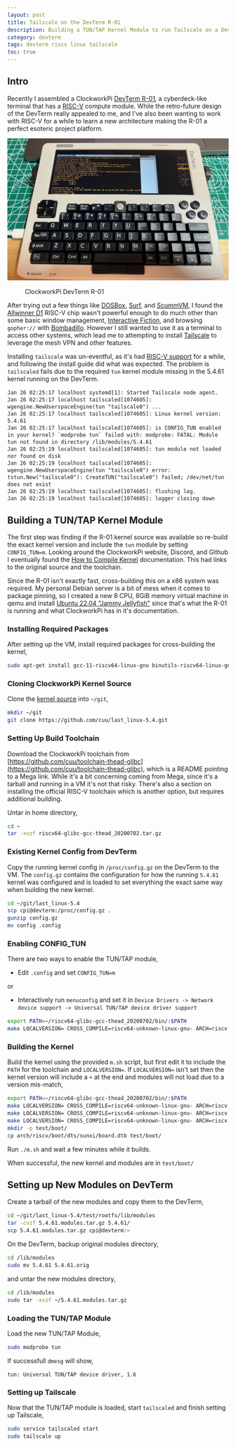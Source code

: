 ```yaml
---
layout: post
title: Tailscale on the DevTerm R-01
description: Building a TUN/TAP Kernel Module to run Tailscale on a DevTerm R-01
category: devterm
tags: devterm riscv linux tailscale
toc: true
---
```


## Intro

Recently I assembled a ClockworkPi [DevTerm R-01](https://www.clockworkpi.com/product-page/devterm-kit-r01), a cyberdeck-like terminal that has a [RISC-V](https://en.wikipedia.org/wiki/RISC-V) compute module. While the retro-future design of the DevTerm really appealed to me, and I've also been wanting to work with RISC-V for a while to learn a new architecture making the R-01 a perfect esoteric project platform.

![DevTermR01](/assets/images/posts/devtermtailscale/devterm-r01.png)
<figure><figcaption>ClockworkPi DevTerm R-01</figcaption></figure>

After trying out a few things like [DOSBox](https://www.dosbox.com/), [Surf](https://git.suckless.org/surf/), and [ScummVM](https://www.scummvm.org/), I found the [Allwinner D1](https://linux-sunxi.org/D1) RISC-V chip wasn't powerful enough to do much other than some basic window management, [Interactive Fiction](http://www.infocom-if.org/downloads/downloads.html), and browsing `gopher://` with [Bombadillo](https://bombadillo.colorfield.space/). However I still wanted to use it as a terminal to access other systems, which lead me to attempting to install [Tailscale](https://tailscale.com) to leverage the mesh VPN and other features.

Installing `tailscale` was un-eventful, as it's had [RISC-V support](https://github.com/tailscale/tailscale/issues/2119) for a while, and following the install guide did what was expected. The problem is `tailscaled` fails due to the required `tun` kernel module missing in the 5.4.61 kernel running on the DevTerm.

```
Jan 26 02:25:17 localhost systemd[1]: Started Tailscale node agent.
Jan 26 02:25:17 localhost tailscaled[1074605]: wgengine.NewUserspaceEngine(tun "tailscale0") ...
Jan 26 02:25:17 localhost tailscaled[1074605]: Linux kernel version: 5.4.61
Jan 26 02:25:17 localhost tailscaled[1074605]: is CONFIG_TUN enabled in your kernel? `modprobe tun` failed with: modprobe: FATAL: Module tun not found in directory /lib/modules/5.4.61
Jan 26 02:25:19 localhost tailscaled[1074605]: tun module not loaded nor found on disk
Jan 26 02:25:19 localhost tailscaled[1074605]: wgengine.NewUserspaceEngine(tun "tailscale0") error: tstun.New("tailscale0"): CreateTUN("tailscale0") failed; /dev/net/tun does not exist
Jan 26 02:25:19 localhost tailscaled[1074605]: flushing log.
Jan 26 02:25:19 localhost tailscaled[1074605]: logger closing down
```

## Building a TUN/TAP Kernel Module

The first step was finding if the R-01 kernel source was available so re-build the exact kernel version and include the `tun` module by setting `CONFIG_TUN=m`. Looking around the ClockworkPi website, Discord, and Github I eventually found the [How to Compile Kernel](https://github.com/clockworkpi/DevTerm/wiki/Create-DevTerm-R01-OS-image-from-scratch#how-to-compile-kernel) documentation. This had links to the original source and the toolchain.

Since the R-01 isn't exactly fast, cross-building this on a x86 system was required. My personal Debian server is a bit of mess when it comes to package pinning, so I created a new 8 CPU, 8GiB memory virtual machine in qemu and install [Ubuntu 22.04 "Jammy Jellyfish"](https://www.releases.ubuntu.com/jammy/) since that's what the R-01 is running and what ClockworkPi has in it's documentation.

### Installing Required Packages

After setting up the VM, install required packages for cross-building the kernel,

```sh
sudo apt-get install gcc-11-riscv64-linux-gnu binutils-riscv64-linux-gnu qemu-user-static build-essential git wget curl vim libncurses-dev flex automake autoconf bison libssl-dev
```

### Cloning ClockworkPi Kernel Source

Clone the [kernel source](https://github.com/cuu/last_linux-5.4) into `~/git`,

```sh
mkdir ~/git
git clone https://github.com/cuu/last_linux-5.4.git
```

### Setting Up Build Toolchain

Download the ClockworkPi toolchain from [https://github.com/cuu/toolchain-thead-glibc](https://github.com/cuu/toolchain-thead-glibc), which is a README pointing to a Mega link. While it's a bit concerning coming from Mega, since it's a tarball and running in a VM it's not that risky. There's also a section on installing the official RISC-V toolchain which is another option, but requires additional building.

Untar in home directory,


```sh
cd ~
tar -xvzf riscv64-glibc-gcc-thead_20200702.tar.gz
```

### Existing Kernel Config from DevTerm

Copy the running kernel config in `/proc/config.gz` on the DevTerm to the VM. The `config.gz` contains the configuration for how the running `5.4.61` kernel was configured and is loaded to set everything the exact same way when building the new kernel.

```sh
cd ~/git/last_linux-5.4
scp cpi@devterm:/proc/config.gz .
gunzip config.gz
mv config .config
```

### Enabling CONFIG_TUN

There are two ways to enable the TUN/TAP module,


- Edit `.config` and set `CONFIG_TUN=m`

or

- Interactively run `menuconfig` and set it in `Device Drivers -> Network device support -> Universal TUN/TAP device driver support `

```sh
export PATH=~/riscv64-glibc-gcc-thead_20200702/bin/:$PATH
make LOCALVERSION= CROSS_COMPILE=riscv64-unknown-linux-gnu- ARCH=riscv menuconfig
```
### Building the Kernel

Build the kernel using the provided `m.sh` script, but first edit it to include the `PATH` for the toolchain and `LOCALVERSION=`. If `LOCALVERSION=` isn't set then the kernel version will include a `+` at the end and modules will not load due to a version mis-match,

```sh
export PATH=~/riscv64-glibc-gcc-thead_20200702/bin/:$PATH
make LOCALVERSION= CROSS_COMPILE=riscv64-unknown-linux-gnu- ARCH=riscv
make LOCALVERSION= CROSS_COMPILE=riscv64-unknown-linux-gnu- ARCH=riscv INSTALL_MOD_PATH=test/rootfs/ modules_install
make LOCALVERSION= CROSS_COMPILE=riscv64-unknown-linux-gnu- ARCH=riscv INSTALL_PATH=test/boot/ zinstall
mkdir -p test/boot/
cp arch/riscv/boot/dts/sunxi/board.dtb test/boot/
```

Run `./m.sh` and wait a few minutes while it builds.

When successful, the new kernel and modules are in `test/boot/`

## Setting up New Modules on DevTerm

Create a tarball of the new modules and copy them to the DevTerm,

```sh
cd ~/git/last_linux-5.4/test/rootfs/lib/modules
tar -cvzf 5.4.61.modules.tar.gz 5.4.61/
scp 5.4.61.modules.tar.gz cpi@devterm:~
```

On the DevTerm, backup original modules directory,

```sh
cd /lib/modules
sudo mv 5.4.61 5.4.61.orig
```

and untar the new modules directory,

```sh
cd /lib/modules
sudo tar -xvzf ~/5.4.61.modules.tar.gz
```

### Loading the TUN/TAP Module

Load the new TUN/TAP Module,

```sh
sudo modprobe tun
```

If successfull `dmesg` will show,

```
tun: Universal TUN/TAP device driver, 1.6
```

### Setting up Tailscale

Now that the TUN/TAP module is loaded, start `tailscaled` and finish setting up Tailscale,

```sh
sudo service tailscaled start
sudo tailscale up
```
